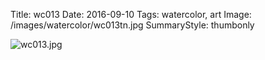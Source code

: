 Title: wc013
Date: 2016-09-10
Tags: watercolor, art
Image: /images/watercolor/wc013tn.jpg
SummaryStyle: thumbonly

![wc013.jpg]({static}/images/watercolor/wc013.jpg)
